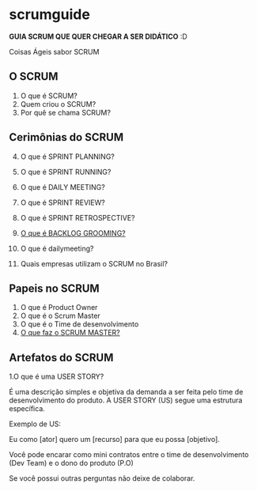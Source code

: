 # scrumguide

**GUIA SCRUM QUE QUER CHEGAR A SER DIDÁTICO** :D

Coisas Ágeis sabor SCRUM

O SCRUM
-------

1. O que é SCRUM?
2. Quem criou o SCRUM?
3. Por quê se chama SCRUM?

Cerimônias do SCRUM
--------------------

4. O que é SPRINT PLANNING?
5. O que é SPRINT RUNNING?
6. O que é DAILY MEETING?
7. O que é SPRINT REVIEW?
8. O que é SPRINT RETROSPECTIVE? 
6. [O que é BACKLOG GROOMING?](https://github.com/trevobr/scrumguide/blob/master/backloggrooming.md)

8. O que é dailymeeting? 
9. Quais empresas utilizam o SCRUM no Brasil? 

Papeis no SCRUM
--------------------
1. O que é Product Owner
2. O que é o Scrum Master
3. O que é o Time de desenvolvimento
7. [O que faz o SCRUM MASTER?](https://github.com/trevobr/scrumguide/blob/master/scrumaster.md)

Artefatos do SCRUM
--------------------

1.O que é uma USER STORY? 

É uma descrição simples e objetiva da demanda a ser feita pelo time de desenvolvimento do produto. 
A USER STORY (US) segue uma estrutura específica. 

Exemplo de US:

Eu como [ator] quero um [recurso] para que eu possa [objetivo]. 

Você pode encarar como mini contratos entre o time de desenvolvimento (Dev Team) e o dono do produto (P.O)



Se você possui outras perguntas não deixe de colaborar.
